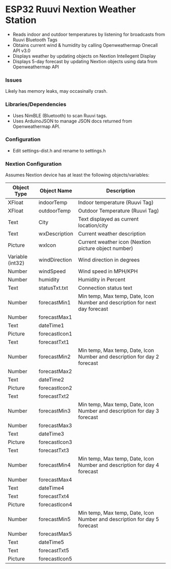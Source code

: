 # ESP32 Ruuvi Nextion Weather Station

* Reads indoor and outdoor temperatures by listening for broadcasts from Ruuvi Bluetooth Tags
* Obtains current wind & humidity by calling Openweathermap Onecall API v3.0
* Displays weather by updating objects on Nextion Intellegent Display
* Displays 5-day forecast by updating Nextion objects using data from Openweathermap API

### Issues

Likely has memory leaks, may occasinally crash. 

### Libraries/Dependencies

*  Uses NimBLE (Bluetooth) to scan Ruuvi tags. 
*  Uses ArduinoJSON to manage JSON docs returned from Openweathermap API.

### Configuration

*  Edit settings-dist.h and rename to settings.h

### Nextion Configuration
Assumes Nextion device has at least the following objects/variables:

| Object Type | Object Name | Description |
|-------------|-------------|-------------|
| XFloat | indoorTemp | Indoor temperature (Ruuvi Tag) |
| XFloat | outdoorTemp | Outdoor Temperature (Ruuvi Tag) |
| Text | City | Text displayed as current location/city |
| Text | wxDescription | Current weather description |
| Picture | wxIcon | Current weather icon (Nextion picture object  number)
| Variable (int32) | windDirection | Wind direction in degrees |
| Number | windSpeed | Wind speed in MPH/KPH |
| Number | humidity | Humidity in Percent |
| Text | statusTxt.txt | Connection status text |
| Number | forecastMin1 | Min temp, Max temp, Date, Icon Number and description for next day forecast | |
| Number | forecastMax1 | |
| Text | dateTime1 | |
| Picture | forecastIcon1 | |
| Text | forecastTxt1 | |
| Number | forecastMin2 | Min temp, Max temp, Date, Icon Number and description for day 2 forecast |
| Number | forecastMax2 |
| Text | dateTime2 |
| Picture | forecastIcon2 |
| Text | forecastTxt2 |
| Number | forecastMin3 | Min temp, Max temp, Date, Icon Number and description for day 3 forecast |
| Number | forecastMax3 |
| Text | dateTime3 |
| Picture | forecastIcon3 |
| Text | forecastTxt3 |
| Number | forecastMin4 | Min temp, Max temp, Date, Icon Number and description for day 4 forecast |
| Number | forecastMax4 |
| Text | dateTime4 |
| Text | forecastTxt4 |
| Picture | forecastIcon4 |
| Number | forecastMin5 | Min temp, Max temp, Date, Icon Number and description for day 5 forecast |
| Number | forecastMax5 |
| Text | dateTime5 |
| Text | forecastTxt5 |
| Picture | forecastIcon5 |


